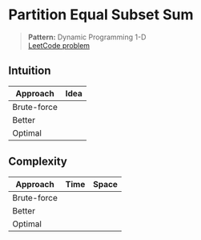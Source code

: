 # Partition Equal Subset Sum

> **Pattern:** Dynamic Programming 1-D  
> [LeetCode problem](https://leetcode.com/problems/partition-equal-subset-sum/)

## Intuition

| Approach | Idea |
|----------|------|
| Brute-force | |
| Better | |
| Optimal | |

## Complexity

| Approach  | Time | Space |
|-----------|------|-------|
| Brute-force |  |  |
| Better |  |  |
| Optimal |  |  |

